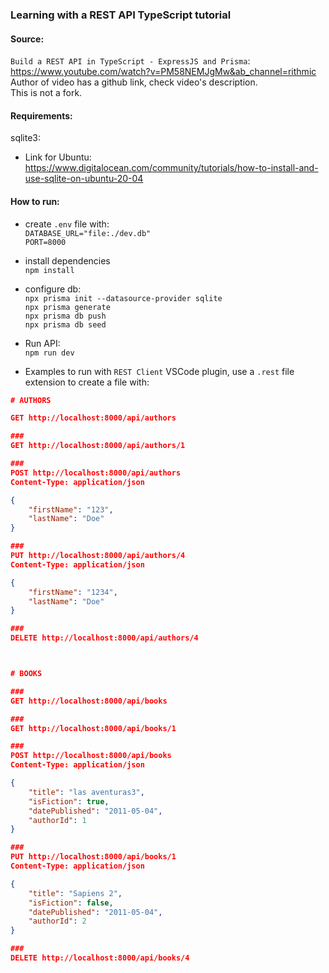 ### Learning with a REST API TypeScript tutorial

#### Source:

`Build a REST API in TypeScript - ExpressJS and Prisma`:  
https://www.youtube.com/watch?v=PM58NEMJgMw&ab_channel=rithmic  
Author of video has a github link, check video's description.  
This is not a fork.

#### Requirements:

sqlite3:

- Link for Ubuntu:  
  https://www.digitalocean.com/community/tutorials/how-to-install-and-use-sqlite-on-ubuntu-20-04

#### How to run:

- create `.env` file with:  
  `DATABASE_URL="file:./dev.db"`  
  `PORT=8000`

- install dependencies  
  `npm install`

- configure db:  
  `npx prisma init --datasource-provider sqlite`  
  `npx prisma generate`  
  `npx prisma db push`  
  `npx prisma db seed`

- Run API:  
  `npm run dev`

- Examples to run with `REST Client` VSCode plugin, use a `.rest` file extension to create a file with:

```json
# AUTHORS

GET http://localhost:8000/api/authors

###
GET http://localhost:8000/api/authors/1

###
POST http://localhost:8000/api/authors
Content-Type: application/json

{
	"firstName": "123",
	"lastName": "Doe"
}

###
PUT http://localhost:8000/api/authors/4
Content-Type: application/json

{
	"firstName": "1234",
	"lastName": "Doe"
}

###
DELETE http://localhost:8000/api/authors/4



# BOOKS

###
GET http://localhost:8000/api/books

###
GET http://localhost:8000/api/books/1

###
POST http://localhost:8000/api/books
Content-Type: application/json

{
	"title": "las aventuras3",
	"isFiction": true,
	"datePublished": "2011-05-04",
	"authorId": 1
}

###
PUT http://localhost:8000/api/books/1
Content-Type: application/json

{
	"title": "Sapiens 2",
	"isFiction": false,
	"datePublished": "2011-05-04",
	"authorId": 2
}

###
DELETE http://localhost:8000/api/books/4
```
